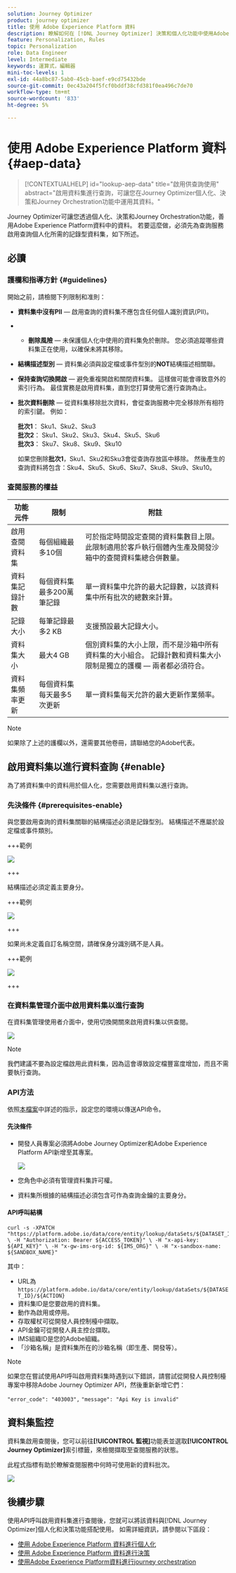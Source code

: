 ```yaml
---
solution: Journey Optimizer
product: journey optimizer
title: 使用 Adobe Experience Platform 資料
description: 瞭解如何在 [!DNL Journey Optimizer] 決策和個人化功能中使用Adobe Experience Platform資料集。
feature: Personalization, Rules
topic: Personalization
role: Data Engineer
level: Intermediate
keywords: 運算式，編輯器
mini-toc-levels: 1
exl-id: 44a8bc87-5ab0-45cb-baef-e9cd75432bde
source-git-commit: 0ec43a204f5fcf0bddf38cfd381f0ea496c7de70
workflow-type: tm+mt
source-wordcount: '833'
ht-degree: 5%

---
```


# 使用 Adobe Experience Platform 資料 {#aep-data}

>[!CONTEXTUALHELP]
>id="lookup-aep-data"
>title="啟用供查詢使用"
>abstract="啟用資料集進行查詢，可讓您在Journey Optimizer個人化、決策和Journey Orchestration功能中運用其資料。"

Journey Optimizer可讓您透過個人化、決策和Journey Orchestration功能，善用Adobe Experience Platform資料中的資料。 若要這麼做，必須先為查詢服務啟用查詢個人化所需的記錄型資料集，如下所述。

## 必讀

### 護欄和指導方針 {#guidelines}

開始之前，請檢閱下列限制和准則：

* **資料集中沒有PII** — 啟用查詢的資料集不應包含任何個人識別資訊(PII)。

* &#x200B;
   * **刪除風險** — 未保護個人化中使用的資料集免於刪除。 您必須追蹤哪些資料集正在使用，以確保未將其移除。

* **結構描述型別** — 資料集必須與設定檔或事件型別的&#x200B;**NOT**&#x200B;結構描述相關聯。

* **保持查詢切換開啟** — 避免重複開啟和關閉資料集。 這樣做可能會導致意外的索引行為。 最佳實務是啟用資料集，直到您打算使用它進行查詢為止。

* **批次資料刪除** — 從資料集移除批次資料，會從查詢服務中完全移除所有相符的索引鍵。 例如：

  **批次1**： Sku1、Sku2、Sku3\
  **批次2**： Sku1、Sku2、Sku3、Sku4、Sku5、Sku6\
  **批次3**： Sku7、Sku8、Sku9、Sku10

  如果您刪除&#x200B;**批次1**，Sku1、Sku2和Sku3會從查詢存放區中移除。 然後產生的查詢資料將包含：Sku4、Sku5、Sku6、Sku7、Sku8、Sku9、Sku10。

### 查閱服務的權益

| 功能元件 | 限制 | 附註 |
| ------- | ------- | ------- |
| 啟用查閱資料集 | 每個組織最多10個 | 可於指定時間設定查閱的資料集數目上限。 此限制適用於客戶執行個體內生產及開發沙箱中的查閱資料集總合併數量。 |
| 資料集記錄計數 | 每個資料集最多200萬筆記錄 | 單一資料集中允許的最大記錄數，以該資料集中所有批次的總數來計算。 |
| 記錄大小 | 每筆記錄最多2 KB | 支援預設最大記錄大小。 |
| 資料集大小 | 最大4 GB | 個別資料集的大小上限，而不是沙箱中所有資料集的大小組合。 記錄計數和資料集大小限制是獨立的護欄 — 兩者都必須符合。 |
| 資料集頻率更新 | 每個資料集每天最多5次更新 | 單一資料集每天允許的最大更新作業頻率。 |

>[!NOTE]
>
>如果除了上述的護欄以外，還需要其他卷冊，請聯絡您的Adobe代表。

## 啟用資料集以進行資料查詢 {#enable}

為了將資料集中的資料用於個人化，您需要啟用資料集以進行查詢。

### 先決條件 {#prerequisites-enable}

與您要啟用查詢的資料集關聯的結構描述必須是記錄型別。 結構描述不應屬於設定檔或事件類別。

+++範例

![](assets/data-lookup-schema.png)

+++

結構描述必須定義主要身分。

+++範例

![](assets/data-lookup-primary.png)

+++

如果尚未定義自訂名稱空間，請確保身分識別碼不是人員。

+++範例

![](assets/aep-data-namespace.png)

+++

### 在資料集管理介面中啟用資料集以進行查詢

在資料集管理使用者介面中，使用切換開關來啟用資料集以供查閱。

![](assets/aep-data-enable.png)

>[!NOTE]
>
>我們建議不要為設定檔啟用此資料集，因為這會導致設定檔豐富度增加，而且不需要執行查詢。

### API方法

依照[本檔案](https://developer.adobe.com/journey-optimizer-apis/references/authentication/)中詳述的指示，設定您的環境以傳送API命令。

#### 先決條件

* 開發人員專案必須將Adobe Journey Optimizer和Adobe Experience Platform API新增至其專案。

  ![](assets/aep-data-api.png)

* 您角色中必須有管理資料集許可權。

* 資料集所根據的結構描述必須包含可作為查詢金鑰的主要身分。

#### API呼叫結構

```shell
curl -s -XPATCH "https://platform.adobe.io/data/core/entity/lookup/dataSets/${DATASET_ID}/${ACTION}" \ -H "Authorization: Bearer ${ACCESS_TOKEN}" \ -H "x-api-key: ${API_KEY}" \ -H "x-gw-ims-org-id: ${IMS_ORG}" \ -H "x-sandbox-name: ${SANDBOX_NAME}" 
```

其中：

* URL為`https://platform.adobe.io/data/core/entity/lookup/dataSets/${DATASET_ID}/${ACTION}`
* 資料集ID是您要啟用的資料集。
* 動作為啟用或停用。
* 存取權杖可從開發人員控制檯中擷取。
* API金鑰可從開發人員主控台擷取。
* IMS組織ID是您的Adobe組織。
* 「沙箱名稱」是資料集所在的沙箱名稱（即生產、開發等）。

>[!NOTE]
>
>如果您在嘗試使用API呼叫啟用資料集時遇到以下錯誤，請嘗試從開發人員控制檯專案中移除Adobe Journey Optimizer API，然後重新新增它們：
>
>`"error_code": "403003",`
>`"message": "Api Key is invalid"`

## 資料集監控

資料集啟用查閱後，您可以前往&#x200B;**[!UICONTROL 監視]**&#x200B;功能表並選取&#x200B;**[!UICONTROL Journey Optimizer]**&#x200B;索引標籤，來檢閱擷取至查閱服務的狀態。

此程式指標有助於瞭解查閱服務中何時可使用新的資料批次。

![](assets/aep-data-monitoring.png)

## 後續步驟

使用API呼叫啟用資料集進行查閱後，您就可以將該資料與[!DNL Journey Optimizer]個人化和決策功能搭配使用。 如需詳細資訊，請參閱以下區段：

* [使用 Adobe Experience Platform 資料進行個人化](../personalization/aep-data-perso.md)
* [使用 Adobe Experience Platform 資料進行決策](../experience-decisioning/aep-data-exd.md)
* [使用Adobe Experience Platform資料進行journey orchestration](../building-journeys/dataset-lookup.md)
